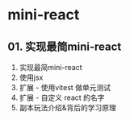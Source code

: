 # mini-react

## 01. 实现最简mini-react

1. 实现最简mini-react
2. 使用jsx
3. 扩展 - 使用vitest 做单元测试
4. 扩展 - 自定义 react 的名字
5. 副本玩法介绍&背后的学习原理